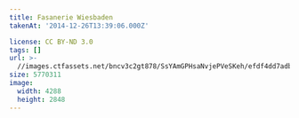 ```yaml
---
title: Fasanerie Wiesbaden
takenAt: '2014-12-26T13:39:06.000Z'

license: CC BY-ND 3.0
tags: []
url: >-
  //images.ctfassets.net/bncv3c2gt878/SsYAmGPHsaNvjePVeSKeh/efdf4dd7adb57538d2b9d804b957d6fd/fasanerie-wiesbaden_15935345809_o
size: 5770311
image:
  width: 4288
  height: 2848
---
```

